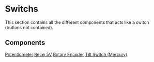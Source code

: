 # Switchs
This section contains all the different components that acts like a switch (buttons not contained).

## Components

[Potentiometer](./Potentiometer)
[Relay 5V](./Relay%205V)
[Rotary Encoder](./Rotary%20Encoder)
[Tilt Switch (Mercury)](./Tilt%20Switch%20%28Mercury%29)
